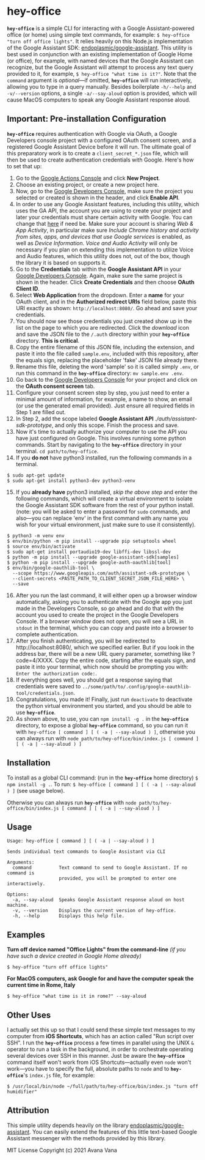 # hey-office

**`hey-office`** is a simple CLI for interacting with a Google Assistant-powered office (or home) using simple text commands, for example: `$ hey-office "turn off office lights"`. It relies heavily on this Node.js implementation of the Google Assistant SDK: [endoplasmic/google-assistant](https://github.com/endoplasmic/google-assistant). This utility is best used in conjunction with an existing implementation of Google Home (or office), for example, with named devices that the Google Assistant can recognize, but the Google Assistant will attempt to process any text query provided to it, for example, `$ hey-office "what time is it?"`. Note that the `command` argument is _optional_—if omitted, **`hey-office`** will run interactively, allowing you to type in a query manually. Besides boilerplate `-h/--help` and `-v/--version` options, a single `-a/--say-aloud` option is provided, which will cause MacOS computers to speak any Google Assistant response aloud.

## Important: Pre-installation Configuration

**`hey-office`** requires authentication with Google via OAuth, a Google Developers console project with a configured OAuth consent screen, and a registered Google Assistant Device before it will run. The ultimate goal of this preparatory work is to create a `client_secret_*.json` file, which will then be used to create authentication credentials with Google. Here's how to set that up:

1. Go to the [Google Actions Console](console.actions.google.com) and click **New Project**.
2. Choose an existing project, or create a new project here.
3. Now, go to the [Google Developers Console](console.developers.google.com/apis/api/embeddedassistant.googleapis.com/overview), make sure the project you selected or created is shown in the header, and click **Enable API**.
4. In order to use any Google Assistant features, including this utility, which uses the GA API, the account you are using to create your project and later your credentials must share certain activity with Google. You can change that [here](https://myaccount.google.com/activitycontrols) if need be. Make sure your account is sharing _Web & App Activity_, in particular make sure _Include Chrome history and activity from sites, apps, and devices that use Google services_ is enabled, as well as _Device Information_. _Voice and Audio Activity_ will only be necessary if you plan on extending this implementation to utilize Voice and Audio features, which this utility does not, out of the box, though the library it is based on supports it.
5. Go to the **Credentials** tab within the **Google Assistant API** in your [Google Developers Console](console.developers.google.com/apis/api/embeddedassistant.googleapis.com/credentials). Again, make sure the same project is shown in the header. Click **Create Credentials** and then choose **OAuth Client ID**.
6. Select **Web Application** from the dropdown. Enter a **name** for your OAuth client, and in the **Authorized redirect URIs** field below, paste this URI exactly as shown: `http://localhost:8080/`. Go ahead and save your credentials.
7. You should now see those credentials you just created show up in the list on the page to which you are redirected. Click the _download_ icon and save the JSON file to the `/.auth` directory within your **`hey-office`** directory. **This is critical**.
8. Copy the entire filename of this JSON file, including the extension, and paste it into the file called `sample.env`, included with this repository, after the equals sign, replacing the placeholder 'fake' JSON file already there.
9. Rename this file, deleting the word 'sample' so it is called simply `.env`, or run this command in the **`hey-office`** directory: `mv sample.env .env`.
10. Go back to the [Google Developers Console](console.developers.google.com/apis/credentials/consent) for your project and click on the **OAuth consent screen** tab.
11. Configure your consent screen step by step, you just need to enter a minimal amount of information, for example, a name to show, an email (or use the generated email provided). Just ensure all required fields in Step 1 are filled out.
12. In Step 2, add the scope labeled **Google Assistant API** _./auth/assistant-sdk-prototype_, and only this scope. Finish the process and save.
13. Now it's time to actually authorize your computer to use the API you have just configured on Google. This involves running some python commands. Start by navigating to the **`hey-office`** directory in your terminal. `cd path/to/hey-office`.
14. If you **do not** have python3 installed, run the following commands in a terminal.

```
$ sudo apt-get update
$ sudo apt-get install python3-dev python3-venv
```

15. If you **already have** python3 installed, _skip the above step_ and enter the following commands, which will create a virtual environment to isolate the Google Assistant SDK software from the rest of your python install. (note: you will be asked to enter a password for `sudo` commands, and also—you can replace 'env' in the first command with any name you wish for your virtual environment, just make sure to use it consistently).

```
$ python3 -m venv env
$ env/bin/python -m pip install --upgrade pip setuptools wheel
$ source env/bin/activate
$ sudo apt-get install portaudio19-dev libffi-dev libssl-dev
$ python -m pip install --upgrade google-assistant-sdk[samples]
$ python -m pip install --upgrade google-auth-oauthlib[tool]
$ env/bin/google-oauthlib-tool \
  --scope https://www.googleapis.com/auth/assistant-sdk-prototype \
  --client-secrets <PASTE_PATH_TO_CLIENT_SECRET_JSON_FILE_HERE> \
  --save
```

16. After you run the last command, it will either open up a browser window automatically, asking you to authenticate with the Google app you just made in the Developers Console, so go ahead and do that with the account you used to create the project in the Google Developers Console. If a browser window does not open, you will see a URL in `stdout` in the terminal, which you can copy and paste into a browser to complete authentication.
17. After you finish authenticating, you will be redirected to http://localhost:8080/, which we specified earlier. But if you look in the address bar, there will be a new URL query parameter, something like ?code=4/XXXX. Copy the entire code, starting after the equals sign, and paste it into your terminal, which now should be prompting you with: `Enter the authorization code:`.
18. If everything goes well, you should get a response saying that credentials were saved to `../some/path/to/.config/google-oauthlib-tool/credentials.json`.
19. Congratulations, you made it! Finally, just run `deactivate` to deactivate the python virtual environment you started, and you should be able to use **`hey-office`**.
20. As shown above, to use, you can `npm install -g .` in the **`hey-office`** directory, to expose a global **`hey-office`** command, so you can run it with `hey-office [ command ] [ ( -a | --say-aloud ) ]`, otherwise you can always run with `node path/to/hey-office/bin/index.js [ command ] [ ( -a | --say-aloud ) ]`

## Installation

To install as a global CLI command: (run in the **`hey-office`** home directory)
`$ npm install -g .`. To run: `$ hey-office [ command ] [ ( -a | --say-aloud ) ]` (see usage below).

Otherwise you can always run **`hey-office`** with `node path/to/hey-office/bin/index.js [ command ] [ ( -a | --say-aloud ) ]`

## Usage

```
Usage: hey-office [ command ] [ ( -a | --say-aloud ) ]

Sends individual text commands to Google Assistant via CLI

Arguments:
  command          Text command to send to Google Assistant. If no command is
                   provided, you will be prompted to enter one interactively.

Options:
  -a, --say-aloud  Speaks Google Assistant response aloud on host machine.
  -v, --version    Displays the current version of hey-office.
  -h, --help       Displays this help file.
```

## Examples

**Turn off device named "Office Lights" from the command-line** _(if you have such a device created in Google Home already)_

```
$ hey-office "turn off office lights"
```

**For MacOS computers, ask Google for and have the computer speak the current time in Rome, Italy**

```
$ hey-office "what time is it in rome?" --say-aloud
```

## Other Uses

I actually set this up so that I could send these simple text messages to my computer from **iOS Shortcuts**, which has an action called "Run script over SSH". I run the **`hey-office`** process a few times in parallel using the UNIX `&` operator to run a task in the background, in order to orchestrate operating several devices over SSH in this manner. Just be aware the **`hey-office`** command itself won't work from iOS Shortcuts—actually even `node` won't work—you have to specify the full, absolute paths to `node` and to **`hey-office`**'s `index.js` file, for example:

```
$ /usr/local/bin/node ~/full/path/to/hey-office/bin/index.js "turn off humidifier"
```

## Attribution

This simple utility depends heavily on the library [endoplasmic/google-assistant](https://github.com/endoplasmic/google-assistant). You can easily extend the features of this little text-based Google Assistant messenger with the methods provided by this library.

MIT License
Copyright (c) 2021 Avana Vana
